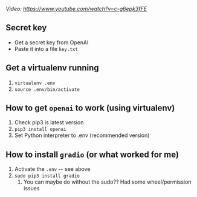 *Video: https://www.youtube.com/watch?v=c-g6epk3fFE*
## Secret key
* Get a secret key from OpenAI
* Paste it into a file `key.txt`

## Get a virtualenv running
1. `virtualenv .env`
2. `source .env/bin/activate`

## How to get `openai` to work (using virtualenv)
1. Check pip3 is latest version
2. `pip3 install openai`
3. Set Python interpreter to .env (recommended version)

## How to install `gradio` (or what worked for me)
1. Activate the `.env` -- see above
2. `sudo pip3 install gradio`
    1. You can maybe do without the sudo?? Had some wheel/permission issues 
